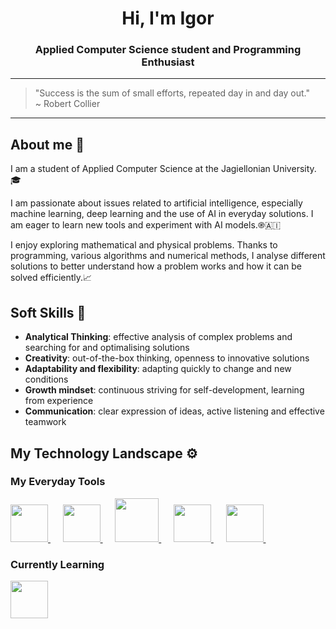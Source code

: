 <h1 align="center">Hi, I'm Igor</h1>
<h3 align="center">Applied Computer Science student and Programming Enthusiast</h3>

---
> "Success is the sum of small efforts, repeated day in and day out."  
> ~ Robert Collier
---

## About me 📖
I am a student of Applied Computer Science at the Jagiellonian University.🎓  

I am passionate about issues related to artificial intelligence, especially machine learning, deep learning and the use of AI in everyday solutions. I am eager to learn new tools and experiment with AI models.֎🇦🇮  

I enjoy exploring mathematical and physical problems. Thanks to programming, various algorithms and numerical methods, I analyse different solutions to better understand how a problem works and how it can be solved efficiently.📈
## Soft Skills 🧠
- **Analytical Thinking**: effective analysis of complex problems and searching for and optimalising solutions
- **Creativity**: out-of-the-box thinking, openness to innovative solutions
- **Adaptability and flexibility**: adapting quickly to change and new conditions
- **Growth mindset**: continuous striving for self-development, learning from experience
- **Communication**: clear expression of ideas, active listening and effective teamwork
## My Technology Landscape ⚙️
### My Everyday Tools

<div align="left">

<a href="https://en.wikipedia.org/wiki/C_(programming_language)">
  <img height="60" style="margin-right: 30 px;" src="https://github.com/user-attachments/assets/00120299-d874-4a40-9303-95afddab3f37">
</a>&nbsp;&nbsp;&nbsp;&nbsp;

<a href="https://en.wikipedia.org/wiki/C%2B%2B">
  <img height="60" src="https://github.com/user-attachments/assets/88c3121b-6316-4f59-9b1c-c2bac7821b29">
</a>&nbsp;&nbsp;&nbsp;&nbsp;

<a href="https://www.java.com/en/">
  <img width="70" height="70" src="https://github.com/user-attachments/assets/c171b24a-4071-4aec-bf4d-fa07940c8236">
</a>&nbsp;&nbsp;&nbsp;&nbsp;

<a href="https://en.wikipedia.org/wiki/HTML">
  <img width="60" src="https://github.com/user-attachments/assets/15e2c7d6-ff7c-42bf-abc3-a8742dde50d8">
</a>&nbsp;&nbsp;&nbsp;&nbsp;

<a href="https://www.latex-project.org">
  <img height="60" src="https://github.com/user-attachments/assets/53e8ea17-090b-42da-99f4-e72797fc5090">
</a>&nbsp;&nbsp;&nbsp;&nbsp;

</div>

### Currently Learning

<div align="left">

<a href="https://www.python.org/">
  <img height="60" style="margin-right: 30 px;" src="https://github.com/user-attachments/assets/b306f7cf-d436-41e0-8850-4bd3b1e860d8">
</a>

</div>
